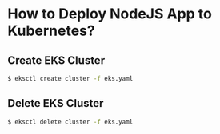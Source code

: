 # How to Deploy NodeJS App to Kubernetes?

## Create EKS Cluster
```bash
$ eksctl create cluster -f eks.yaml
```

## Delete EKS Cluster
```bash
$ eksctl delete cluster -f eks.yaml
```
